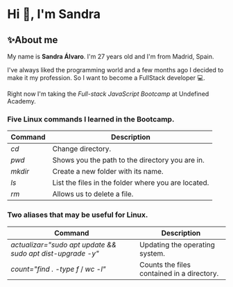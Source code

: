 # Hi 👋, I'm Sandra

## ✨About me

My name is **Sandra Álvaro**. I'm 27 years old and I'm from Madrid, Spain. 

I've always liked the programming world and a few months ago I decided to make it my profession. So I want to become a FullStack developer 💻.

Right now I'm taking the *Full-stack JavaScript Bootcamp* at Undefined Academy.

### Five Linux commands I learned in the Bootcamp.
| Command  | Description | 
|----------|----------|
| *cd*      | Change directory.|
| *pwd*     | Shows you the path to the directory you are in.|
| *mkdir*   | Create a new folder with its name.|
| *ls*      | List the files in the folder where you are located.|
| *rm*      | Allows us to delete a file.|

### Two aliases that may be useful for Linux.

| Command  | Description | 
|----------|----------|
| *actualizar="sudo apt update && sudo apt dist-upgrade -y"*      | Updating the operating system.|
| *count="find . -type f* / *wc -l"*     | Counts the files contained in a directory.|


<!--
**SandryVets/sandryvets** is a ✨ _special_ ✨ repository because its `README.md` (this file) appears on your GitHub profile.

Here are some ideas to get you started:

- 🔭 I’m currently working on ...
- 🌱 I’m currently learning ...
- 👯 I’m looking to collaborate on ...
- 🤔 I’m looking for help with ...
- 💬 Ask me about ...
- 📫 How to reach me: ...
- 😄 Pronouns: ...
- ⚡ Fun fact: ...
-->
